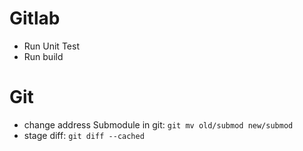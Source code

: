 # Gitlab
- Run Unit Test
- Run build

# Git
- change address Submodule in git: `git mv old/submod new/submod`
- stage diff: `git diff --cached`
